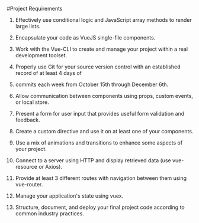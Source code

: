 #Project Requirements

1. Effectively use conditional logic and JavaScript array methods to render large lists.

2. Encapsulate your code as VueJS single-file components.

3. Work with the Vue-CLI to create and manage your project within a real development toolset.

4. Properly use Git for your source version control with an established record of at least 4 days of 

5. commits each week from October 15th through December 6th.

6. Allow communication between components using props, custom events, or local store.

7. Present a form for user input that provides useful form validation and feedback.

8. Create a custom directive and use it on at least one of your components.

9. Use a mix of animations and transitions to enhance some aspects of your project.

10. Connect to a server using HTTP and display retrieved data (use vue-resource or Axios).

11. Provide at least 3 different routes with navigation between them using vue-router.

12. Manage your application's state using vuex.

13. Structure, document, and deploy your final project code according to common industry practices.
